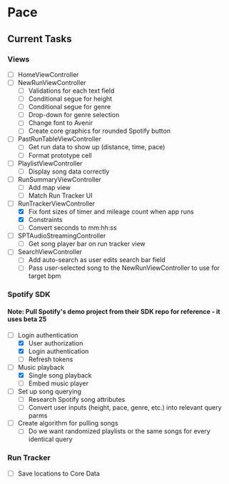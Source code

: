 # Pace

## Current Tasks

### Views
- [ ] HomeViewController
- [ ] NewRunViewController
	- [ ] Validations for each text field
	- [ ] Conditional segue for height
	- [ ] Conditional segue for genre
	- [ ] Drop-down for genre selection
	- [ ] Change font to Avenir
	- [ ] Create core graphics for rounded Spotify button
- [ ] PastRunTableViewController
	- [ ] Get run data to show up (distance, time, pace)
	- [ ] Format prototype cell
- [ ] PlaylistViewController
	- [ ] Display song data correctly
- [ ] RunSummaryViewController
	- [ ] Add map view
	- [ ] Match Run Tracker UI
- [ ] RunTrackerViewController
	- [x] Fix font sizes of timer and mileage count when app runs
	- [x] Constraints
	- [ ] Convert seconds to mm:hh:ss
- [ ] SPTAudioStreamingController
	- [ ] Get song player bar on run tracker view
- [ ] SearchViewController
	- [ ] Add auto-search as user edits search bar field
	- [ ] Pass user-selected song to the NewRunViewController to use for target bpm

### Spotify SDK
#### Note: Pull Spotify's demo project from their SDK repo for reference - it uses beta 25
- [ ] Login authentication
	- [x] User authorization
	- [x] Login authentication
	- [ ] Refresh tokens
- [ ] Music playback
	- [x] Single song playback
	- [ ] Embed music player
- [ ] Set up song querying
	- [ ] Research Spotify song attributes
	- [ ] Convert user inputs (height, pace, genre, etc.) into relevant query parms
- [ ] Create algorithm for pulling songs
	- [ ] Do we want randomized playlists or the same songs for every identical query 

### Run Tracker
- [ ] Save locations to Core Data
